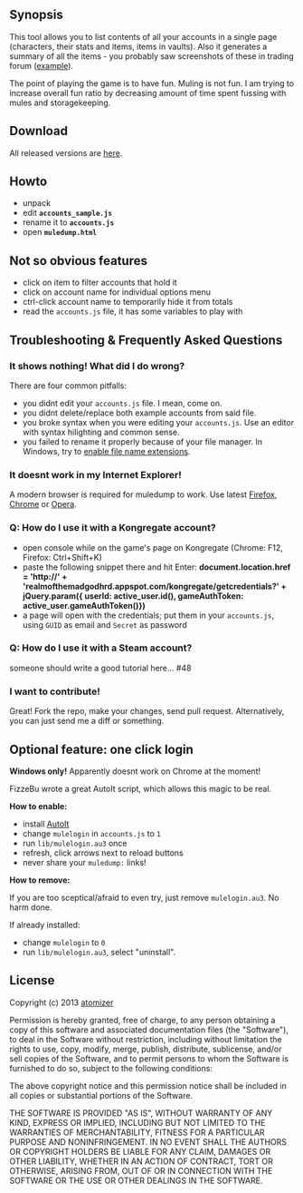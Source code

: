 ## Synopsis

This tool allows you to list contents of all your accounts in a single page (characters, their stats and items, items in vaults). Also it generates a summary of all the items - you probably saw screenshots of these in trading forum ([example](http://i755.photobucket.com/albums/xx195/Ind3sisiv3/Ilovemuledump.png)).

The point of playing the game is to have fun. Muling is not fun. I am trying to increase overall fun ratio by decreasing amount of time spent fussing with mules and storagekeeping.

## Download

All released versions are [here](https://github.com/atomizer/muledump/releases).

## Howto

- unpack
- edit **`accounts_sample.js`**
- rename it to **`accounts.js`**
- open **`muledump.html`**

## Not so obvious features

- click on item to filter accounts that hold it
- click on account name for individual options menu
- ctrl-click account name to temporarily hide it from totals
- read the `accounts.js` file, it has some variables to play with

## Troubleshooting & Frequently Asked Questions

### It shows nothing! What did I do wrong?

There are four common pitfalls:
- you didnt edit your `accounts.js` file. I mean, come on.
- you didnt delete/replace both example accounts from said file.
- you broke syntax when you were editing your `accounts.js`. Use an editor with syntax hilighting and common sense.
- you failed to rename it properly because of your file manager. In Windows, try to [enable file name extensions](http://windows.microsoft.com/en-US/windows7/Show-or-hide-file-name-extensions).

### It doesnt work in my Internet Explorer!

A modern browser is required for muledump to work. Use latest [Firefox](http://getfirefox.com), [Chrome](https://www.google.com/chrome) or [Opera](http://www.opera.com/).

### Q: How do I use it with a Kongregate account?

- open console while on the game's page on Kongregate (Chrome: F12, Firefox: Ctrl+Shift+K)
- paste the following snippet there and hit Enter: **document.location.href = 'http://' + 'realmofthemadgodhrd.appspot.com/kongregate/getcredentials?' + jQuery.param({ userId: active_user.id(), gameAuthToken: active_user.gameAuthToken()})**
- a page will open with the credentials; put them in your `accounts.js`, using `GUID` as email and `Secret` as password

### Q: How do I use it with a Steam account?

someone should write a good tutorial here... #48

### I want to contribute!

Great! Fork the repo, make your changes, send pull request. Alternatively, you can just send me a diff or something.

## Optional feature: one click login

**Windows only!** Apparently doesnt work on Chrome at the moment!

FizzeBu wrote a great AutoIt script, which allows this magic to be real.

**How to enable:**

* install [AutoIt](http://www.autoitscript.com/site/autoit/downloads/)
* change `mulelogin` in `accounts.js` to `1`
* run `lib/mulelogin.au3` once
* refresh, click arrows next to reload buttons
* never share your `muledump:` links!

**How to remove:**

If you are too sceptical/afraid to even try, just remove `mulelogin.au3`. No harm done.

If already installed:

* change `mulelogin` to `0`
* run `lib/mulelogin.au3`, select "uninstall".

## License

Copyright (c) 2013 [atomizer](https://github.com/atomizer)

Permission is hereby granted, free of charge, to any person obtaining a copy of this software and associated documentation files (the "Software"), to deal in the Software without restriction, including without limitation the rights to use, copy, modify, merge, publish, distribute, sublicense, and/or sell copies of the Software, and to permit persons to whom the Software is furnished to do so, subject to the following conditions:

The above copyright notice and this permission notice shall be included in all copies or substantial portions of the Software.

THE SOFTWARE IS PROVIDED "AS IS", WITHOUT WARRANTY OF ANY KIND, EXPRESS OR IMPLIED, INCLUDING BUT NOT LIMITED TO THE WARRANTIES OF MERCHANTABILITY, FITNESS FOR A PARTICULAR PURPOSE AND NONINFRINGEMENT. IN NO EVENT SHALL THE AUTHORS OR COPYRIGHT HOLDERS BE LIABLE FOR ANY CLAIM, DAMAGES OR OTHER LIABILITY, WHETHER IN AN ACTION OF CONTRACT, TORT OR OTHERWISE, ARISING FROM, OUT OF OR IN CONNECTION WITH THE SOFTWARE OR THE USE OR OTHER DEALINGS IN THE SOFTWARE.
